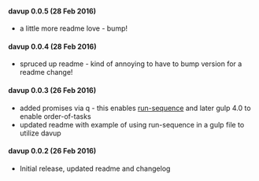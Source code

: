 #### davup 0.0.5 (28 Feb 2016)
* a little more readme love - bump!

#### davup 0.0.4 (28 Feb 2016)
* spruced up readme - kind of annoying to have to bump version for a readme change!

#### davup 0.0.3 (26 Feb 2016)
* added promises via q - this enables [run-sequence](https://github.com/OverZealous/run-sequence) and later gulp 4.0 to enable order-of-tasks
* updated readme with example of using run-sequence in a gulp file to utilize davup

#### davup 0.0.2 (26 Feb 2016)
* Initial release, updated readme and changelog
